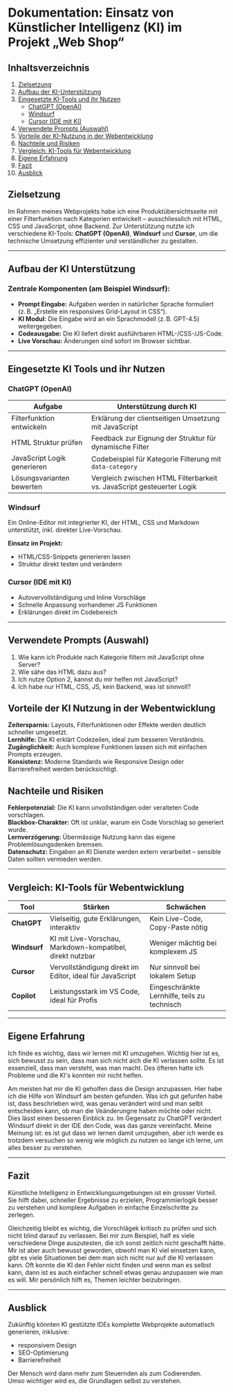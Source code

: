 # Dokumentation: Einsatz von Künstlicher Intelligenz (KI) im Projekt „Web Shop“
## Inhaltsverzeichnis

1. [Zielsetzung](#zielsetzung)  
2. [Aufbau der KI-Unterstützung](#aufbau-der-ki-unterstützung)  
3. [Eingesetzte KI-Tools und ihr Nutzen](#eingesetzte-ki-tools-und-ihr-nutzen)  
   - [ChatGPT (OpenAI)](#chatgpt-openai)  
   - [Windsurf](#windsurf)  
   - [Cursor (IDE mit KI)](#cursor-ide-mit-ki)  
4. [Verwendete Prompts (Auswahl)](#verwendete-prompts-auswahl)  
5. [Vorteile der KI-Nutzung in der Webentwicklung](#vorteile-der-ki-nutzung-in-der-webentwicklung)  
6. [Nachteile und Risiken](#nachteile-und-risiken)  
7. [Vergleich: KI-Tools für Webentwicklung](#vergleich-ki-tools-für-webentwicklung)  
8. [Eigene Erfahrung](#eigene-erfahrung)  
9. [Fazit](#fazit)  
10. [Ausblick](#ausblick)  


## Zielsetzung

Im Rahmen meines Webprojekts habe ich eine Produktübersichtsseite mit einer Filterfunktion nach Kategorien entwickelt – ausschliesslich mit HTML, CSS und JavaScript, ohne Backend. Zur Unterstützung nutzte ich verschiedene KI-Tools: **ChatGPT (OpenAI)**, **Windsurf** und **Cursor**, um die technische Umsetzung effizienter und verständlicher zu gestalten.

---

## Aufbau der KI Unterstützung

### Zentrale Komponenten (am Beispiel Windsurf):

- **Prompt Eingabe:** Aufgaben werden in natürlicher Sprache formuliert (z. B. „Erstelle ein responsives Grid-Layout in CSS“).
- **KI Modul:** Die Eingabe wird an ein Sprachmodell (z. B. GPT-4.5) weitergegeben.
- **Codeausgabe:** Die KI liefert direkt ausführbaren HTML-/CSS-/JS-Code.
- **Live Vorschau:** Änderungen sind sofort im Browser sichtbar.

---

## Eingesetzte KI Tools und ihr Nutzen

### ChatGPT (OpenAI)

| Aufgabe                           | Unterstützung durch KI                                                                 |
|----------------------------------|----------------------------------------------------------------------------------------|
| Filterfunktion entwickeln         | Erklärung der clientseitigen Umsetzung mit JavaScript                                 |
| HTML Struktur prüfen              | Feedback zur Eignung der Struktur für dynamische Filter                               |
| JavaScript Logik generieren       | Codebeispiel für Kategorie Filterung mit `data-category`                              |
| Lösungsvarianten bewerten        | Vergleich zwischen HTML Filterbarkeit vs. JavaScript gesteuerter Logik                |

### Windsurf

Ein Online-Editor mit integrierter KI, der HTML, CSS und Markdown unterstützt, inkl. direkter Live-Vorschau.

**Einsatz im Projekt:**
- HTML/CSS-Snippets generieren lassen
- Struktur direkt testen und verändern

### Cursor (IDE mit KI)

- Autovervollständigung und Inline Vorschläge
- Schnelle Anpassung vorhandener JS Funktionen
- Erklärungen direkt im Codebereich

---

## Verwendete Prompts (Auswahl)

1. Wie kann ich Produkte nach Kategorie filtern mit JavaScript ohne Server?
2. Wie sähe das HTML dazu aus?
3. Ich nutze Option 2, kannst du mir helfen mit JavaScript?
4. Ich habe nur HTML, CSS, JS, kein Backend, was ist sinnvoll?

## Vorteile der KI Nutzung in der Webentwicklung
**Zeitersparnis:** Layouts, Filterfunktionen oder Effekte werden deutlich schneller umgesetzt.  
**Lernhilfe:** Die KI erklärt Codezeilen, ideal zum besseren Verständnis.  
**Zugänglichkeit:** Auch komplexe Funktionen lassen sich mit einfachen Prompts erzeugen.  
**Konsistenz:** Moderne Standards wie Responsive Design oder Barrierefreiheit werden berücksichtigt.  


## Nachteile und Risiken

**Fehlerpotenzial:** Die KI kann unvollständigen oder veralteten Code vorschlagen.  
**Blackbox-Charakter:** Oft ist unklar, warum ein Code Vorschlag so generiert wurde.  
**Lernverzögerung:** Übermässige Nutzung kann das eigene Problemlösungsdenken bremsen.  
**Datenschutz:** Eingaben an KI Dienste werden extern verarbeitet – sensible Daten sollten vermieden werden.  

---

## Vergleich: KI-Tools für Webentwicklung

| Tool        | Stärken                                                       | Schwächen                                           |
|-------------|----------------------------------------------------------------|-----------------------------------------------------|
| **ChatGPT** | Vielseitig, gute Erklärungen, interaktiv                      | Kein Live-Code, Copy-Paste nötig                    |
| **Windsurf**| KI mit Live-Vorschau, Markdown-kompatibel, direkt nutzbar     | Weniger mächtig bei komplexem JS                   |
| **Cursor**  | Vervollständigung direkt im Editor, ideal für JavaScript      | Nur sinnvoll bei lokalem Setup                     |
| **Copilot** | Leistungsstark im VS Code, ideal für Profis                   | Eingeschränkte Lernhilfe, teils zu technisch        |

---

## Eigene Erfahrung
Ich finde es wichtig, dass wir lernen mit KI umzugehen. Wichtig hier ist es, sich bewusst zu sein, dass man sich nicht aich die KI verlassen sollte. Es ist essenziell, dass man versteht, was man macht. Des öfteren hatte ich Probleme und die KI's konnten mir nicht helfen.

Am meisten hat mir die KI geholfen dass die Design anzupassen. Hier habe ich die Hilfe von Windsurf am besten gefunden. Was ich gut gefunfen habe ist, dass beschrieben wird, was genau verändert wird und man selbt entscheiden kann, ob man die Veänderungne haben möchte oder nicht. Dies lässt einen besseren Einblick zu. Im Gegensatz zu ChatGPT verändert Windsurf direkt in der IDE den Code, was das ganze vereinfacht. Meine Meinung ist: es ist gut dass wir lernen damit umzugehen, aber ich werde es trotzdem versuchen so wenig wie möglich zu nutzen so lange ich lerne, um alles besser zu verstehen. 

---

## Fazit

Künstliche Intelligenz in Entwicklungsumgebungen ist ein grosser Vorteil.  
Sie hilft dabei, schneller Ergebnisse zu erzielen, Programmierlogik besser zu verstehen und komplexe Aufgaben in einfache Einzelschritte zu zerlegen.  

Gleichzeitig bleibt es wichtig, die Vorschlägek kritisch zu prüfen und sich nicht blind darauf zu verlassen. Bei mir zum Beispiel, half es viele verschiedene Dinge auszutesten, die ich sonst zeitlich nicht geschafft hätte. Mir ist aber auch bewusst geworden, obwohl man KI viel einsetzen kann, gibt es viele Situationen bei dem man sich nicht nur auf die KI verlassen kann. Oft konnte die KI den Fehler nicht finden und wenn man es selbst kann, dann ist es auch einfacher schnell etwas genau anzupassen wie man es will. Mir persönlich hilft es, Themen leichter beizubringen. 

---

## Ausblick

Zukünftig könnten KI gestützte IDEs komplette Webprojekte automatisch generieren, inklusive:

- responsivem Design  
- SEO-Optimierung  
- Barrierefreiheit  

Der Mensch wird dann mehr zum Steuernden als zum Codierenden.  
Umso wichtiger wird es, die Grundlagen selbst zu verstehen.


